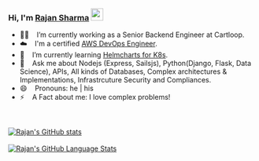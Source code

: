 ### Hi, I'm [Rajan Sharma](https://www.linkedin.com/in/rajansharma9697/) <img src="https://media.giphy.com/media/hvRJCLFzcasrR4ia7z/giphy.gif" width="25px">


- 👨‍💼 &nbsp;&nbsp; I’m currently working as a Senior Backend Engineer at Cartloop.
- ☁️ &nbsp;&nbsp; I'm a certified [AWS DevOps Engineer](https://www.credly.com/badges/49abc3cf-4f01-41b0-a71f-b3f3e7eba10d/public_url).
- 🌱 &nbsp;&nbsp; I’m currently learning [Helmcharts for K8s](https://helm.sh/docs/topics/charts/).
- 💬 &nbsp;&nbsp; Ask me about Nodejs (Express, Sailsjs), Python(Django, Flask, Data Science), APIs, All kinds of Databases, Complex architectures & Implementations, Infrastrcuture Security and Compliances.
- 😄 &nbsp;&nbsp; Pronouns: he | his
- ⚡ &nbsp;&nbsp; A Fact about me: I love complex problems!

<br><br/>
[![Rajan's GitHub stats](https://github-readme-stats.vercel.app/api?username=rcsiit1&count_private=true&show_icons=true&theme=tokyonight)](https://github.com/anuraghazra/github-readme-stats) 
<br><br/>
[![Rajan's GitHub Language Stats](https://github-readme-stats.vercel.app/api/top-langs/?username=rcsiit1&langs_count=5&theme=tokyonight)]()
